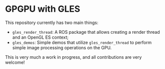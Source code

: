# GPGPU with GLES

This repository currently has two main things:

* `gles_render_thread`: A ROS package that allows creating a render thread and an OpenGL ES context;
* `gles_demos`: Simple demos that utilize `gles_render_thread` to perform simple image processing operations on the GPU.

This is very much a work in progress, and all contributions are very welcome!
